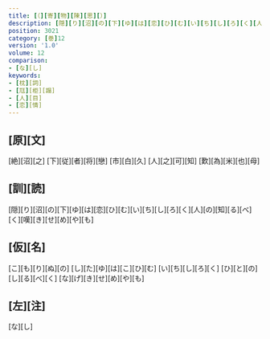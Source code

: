 ```yaml
---
title: [（][寄][物][陳][思][）]
description: [隠][り][沼][の][下][ゆ][は][恋][ひ][む][い][ち][し][ろ][く][人][の][知][る][べ][く][嘆][き][せ][め][や][も]
position: 3021
category: [巻]12
version: '1.0'
volume: 12
comparison:
- [な][し]
keywords:
- [枕][詞]
- [尫][柜][蹋]
- [人][目]
- [恋][情]
---
```


## [原][文]

[絶][沼][之] [下][従][者][将][戀] [市][白][久] [人][之][可][知] [歎][為][米][也][母]

## [訓][読]

[隠][り][沼][の][下][ゆ][は][恋][ひ][む][い][ち][し][ろ][く][人][の][知][る][べ][く][嘆][き][せ][め][や][も]

## [仮][名]

[こ][も][り][ぬ][の] [し][た][ゆ][は][こ][ひ][む] [い][ち][し][ろ][く] [ひ][と][の][し][る][べ][く] [な][げ][き][せ][め][や][も]

## [左][注]

[な][し]
